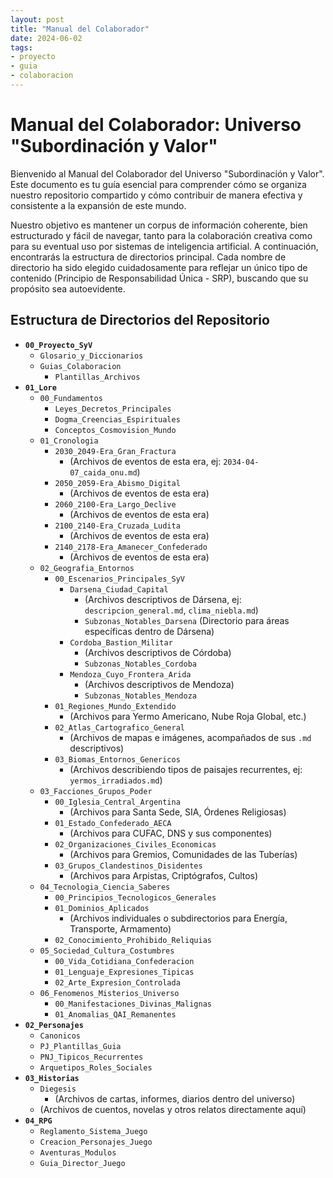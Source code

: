 ```yaml
---
layout: post
title: "Manual del Colaborador"
date: 2024-06-02
tags:
- proyecto
- guia
- colaboracion
---
```


# Manual del Colaborador: Universo "Subordinación y Valor"

Bienvenido al Manual del Colaborador del Universo "Subordinación y Valor". Este documento es tu guía esencial para comprender cómo se organiza nuestro repositorio compartido y cómo contribuir de manera efectiva y consistente a la expansión de este mundo.

Nuestro objetivo es mantener un corpus de información coherente, bien estructurado y fácil de navegar, tanto para la colaboración creativa como para su eventual uso por sistemas de inteligencia artificial. A continuación, encontrarás la estructura de directorios principal. Cada nombre de directorio ha sido elegido cuidadosamente para reflejar un único tipo de contenido (Principio de Responsabilidad Única - SRP), buscando que su propósito sea autoevidente.

## Estructura de Directorios del Repositorio

* **`00_Proyecto_SyV`**
    * `Glosario_y_Diccionarios`
    * `Guias_Colaboracion`
        * `Plantillas_Archivos`
* **`01_Lore`**
    * `00_Fundamentos`
        * `Leyes_Decretos_Principales`
        * `Dogma_Creencias_Espirituales`
        * `Conceptos_Cosmovision_Mundo`
    * `01_Cronologia`
        * `2030_2049-Era_Gran_Fractura`
            * (Archivos de eventos de esta era, ej: `2034-04-07_caida_onu.md`)
        * `2050_2059-Era_Abismo_Digital`
            * (Archivos de eventos de esta era)
        * `2060_2100-Era_Largo_Declive`
            * (Archivos de eventos de esta era)
        * `2100_2140-Era_Cruzada_Ludita`
            * (Archivos de eventos de esta era)
        * `2140_2178-Era_Amanecer_Confederado`
            * (Archivos de eventos de esta era)
    * `02_Geografia_Entornos`
        * `00_Escenarios_Principales_SyV`
            * `Darsena_Ciudad_Capital`
                * (Archivos descriptivos de Dársena, ej: `descripcion_general.md`, `clima_niebla.md`)
                * `Subzonas_Notables_Darsena` (Directorio para áreas específicas dentro de Dársena)
            * `Cordoba_Bastion_Militar`
                * (Archivos descriptivos de Córdoba)
                * `Subzonas_Notables_Cordoba`
            * `Mendoza_Cuyo_Frontera_Arida`
                * (Archivos descriptivos de Mendoza)
                * `Subzonas_Notables_Mendoza`
        * `01_Regiones_Mundo_Extendido`
            * (Archivos para Yermo Americano, Nube Roja Global, etc.)
        * `02_Atlas_Cartografico_General`
            * (Archivos de mapas e imágenes, acompañados de sus `.md` descriptivos)
        * `03_Biomas_Entornos_Genericos`
            * (Archivos describiendo tipos de paisajes recurrentes, ej: `yermos_irradiados.md`)
    * `03_Facciones_Grupos_Poder`
        * `00_Iglesia_Central_Argentina`
            * (Archivos para Santa Sede, SIA, Órdenes Religiosas)
        * `01_Estado_Confederado_AECA`
            * (Archivos para CUFAC, DNS y sus componentes)
        * `02_Organizaciones_Civiles_Economicas`
            * (Archivos para Gremios, Comunidades de las Tuberías)
        * `03_Grupos_Clandestinos_Disidentes`
            * (Archivos para Arpistas, Criptógrafos, Cultos)
    * `04_Tecnologia_Ciencia_Saberes`
        * `00_Principios_Tecnologicos_Generales`
        * `01_Dominios_Aplicados`
            * (Archivos individuales o subdirectorios para Energía, Transporte, Armamento)
        * `02_Conocimiento_Prohibido_Reliquias`
    * `05_Sociedad_Cultura_Costumbres`
        * `00_Vida_Cotidiana_Confederacion`
        * `01_Lenguaje_Expresiones_Tipicas`
        * `02_Arte_Expresion_Controlada`
    * `06_Fenomenos_Misterios_Universo`
        * `00_Manifestaciones_Divinas_Malignas`
        * `01_Anomalias_QAI_Remanentes`
* **`02_Personajes`**
    * `Canonicos`
    * `PJ_Plantillas_Guia`
    * `PNJ_Tipicos_Recurrentes`
    * `Arquetipos_Roles_Sociales`
* **`03_Historias`**
    * `Diegesis`
        * (Archivos de cartas, informes, diarios dentro del universo)
    * (Archivos de cuentos, novelas y otros relatos directamente aquí)
* **`04_RPG`**
    * `Reglamento_Sistema_Juego`
    * `Creacion_Personajes_Juego`
    * `Aventuras_Modulos`
    * `Guia_Director_Juego` 